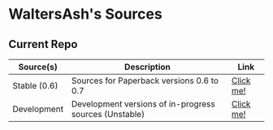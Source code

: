 # WaltersAsh's Sources

## Current Repo

| Source(s)        | Description                                            | Link                                                                  |
| ---              | ---                                                    | ---                                                                   |
| Stable  (0.6)    | Sources for Paperback versions 0.6 to 0.7              | [Click me!](https://waltersash.github.io/waltersashs-extensions/0.6/) |
| Development      | Development versions of in-progress sources (Unstable) | [Click me!](https://waltersash.github.io/waltersashs-extensions/dev/) |
